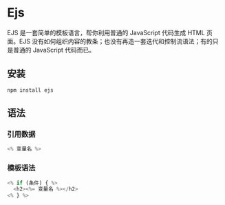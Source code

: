 # Ejs

EJS 是一套简单的模板语言，帮你利用普通的 JavaScript 代码生成 HTML 页面。EJS 没有如何组织内容的教条；也没有再造一套迭代和控制流语法；有的只是普通的 JavaScript 代码而已。

## 安装

`npm install ejs`

## 语法

### 引用数据

```JavaScript
<% 变量名 %>
```

### 模板语法

```JavaScript
<% if (条件) { %>
  <h2><%= 变量名 %></h2>
<% } %>
```

